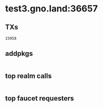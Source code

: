 # test3.gno.land:36657

## TXs
```
15958
```

## addpkgs
```
```

## top realm calls
```
```

## top faucet requesters
```
```

